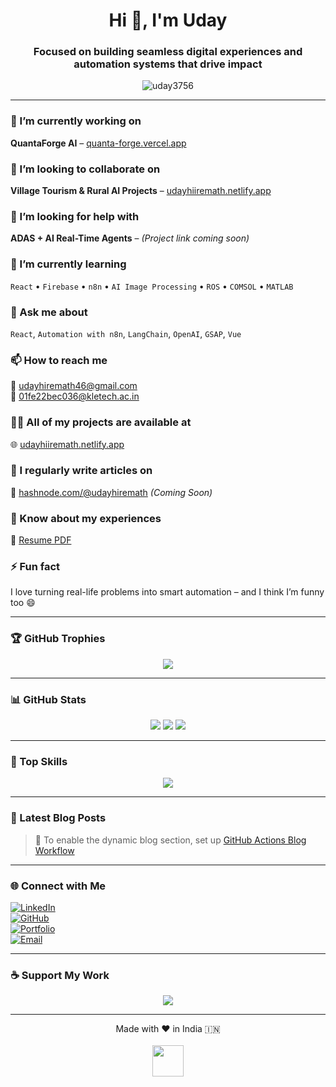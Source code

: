 <h1 align="center">Hi 👋, I'm Uday</h1>
<h3 align="center">Focused on building seamless digital experiences and automation systems that drive impact</h3>

<p align="center">
  <img src="https://komarev.com/ghpvc/?username=uday3756&label=Profile%20views&color=0e75b6&style=flat" alt="uday3756" />
</p>

---

### 🔭 I’m currently working on  
**QuantaForge AI** – [quanta-forge.vercel.app](https://quanta-forge.vercel.app)

### 👯 I’m looking to collaborate on  
**Village Tourism & Rural AI Projects** – [udayhiiremath.netlify.app](https://udayhiiremath.netlify.app)

### 🤝 I’m looking for help with  
**ADAS + AI Real-Time Agents** – *(Project link coming soon)*

### 🌱 I’m currently learning  
`React` • `Firebase` • `n8n` • `AI Image Processing` • `ROS` • `COMSOL` • `MATLAB`

### 💬 Ask me about  
`React`, `Automation with n8n`, `LangChain`, `OpenAI`, `GSAP`, `Vue`

### 📫 How to reach me  
📧 udayhiremath46@gmail.com  
📧 01fe22bec036@kletech.ac.in

### 👨‍💻 All of my projects are available at  
🌐 [udayhiiremath.netlify.app](https://udayhiiremath.netlify.app)

### 📝 I regularly write articles on  
📝 [hashnode.com/@udayhiremath](https://hashnode.com/@udayhiremath) *(Coming Soon)*

### 📄 Know about my experiences  
📄 [Resume PDF](https://udayhiiremath.netlify.app/resume)

### ⚡ Fun fact  
I love turning real-life problems into smart automation – and I think I’m funny too 😄

---

### 🏆 GitHub Trophies

<p align="center">
  <img src="https://github-profile-trophy.vercel.app/?username=uday3756&theme=algolia" />
</p>

---

### 📊 GitHub Stats

<p align="center">
  <img src="https://github-readme-stats.vercel.app/api?username=uday3756&show_icons=true&theme=radical" />
  <img src="https://github-readme-streak-stats.herokuapp.com/?user=uday3756&theme=radical" />
  <img src="https://github-readme-stats.vercel.app/api/top-langs/?username=uday3756&layout=compact&theme=radical" />
</p>

---

### 💼 Top Skills

<p align="center">
  <img src="https://skillicons.dev/icons?i=js,ts,react,vue,tailwind,python,cpp,html,css,firebase,n8n,nodejs,matlab" />
</p>

---

### 📰 Latest Blog Posts  
<!-- BLOG-POST-LIST:START -->  
<!-- BLOG-POST-LIST:END -->

> 🔁 To enable the dynamic blog section, set up [GitHub Actions Blog Workflow](https://github.com/gautamkrishnar/blog-post-workflow)

---

### 🌐 Connect with Me

[![LinkedIn](https://img.shields.io/badge/LinkedIn-blue?style=for-the-badge&logo=linkedin)](https://linkedin.com/in/uday-hiremath-42637b31a)  
[![GitHub](https://img.shields.io/badge/GitHub-uday3756-black?style=for-the-badge&logo=github)](https://github.com/uday3756)  
[![Portfolio](https://img.shields.io/badge/Portfolio-Website-green?style=for-the-badge)](https://udayhiiremath.netlify.app)  
[![Email](https://img.shields.io/badge/Gmail-Contact-red?style=for-the-badge&logo=gmail)](mailto:udayhiremath46@gmail.com)

---

### ☕ Support My Work

<p align="center">
  <a href="https://www.buymeacoffee.com/uday">
    <img src="https://img.shields.io/badge/Buy%20Me%20a%20Coffee-FDD231?style=for-the-badge&logo=buy-me-a-coffee&logoColor=black" />
  </a>
</p>

---

<p align="center">
  Made with ❤️ in India 🇮🇳  
  <br/><br/>
  <img src="https://media.giphy.com/media/xUPGcl3ijl0GGJ6gjm/giphy.gif" width="50" />
</p>
